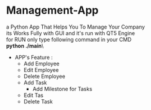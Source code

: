 # Management-App
a Python App That Helps You To Manage Your Company\
its Works Fully with GUI and it's run with QT5 Engine\
for RUN only type following command in your CMD\
**python ./main**\

- APP's Feature :
  - Add Employee
  - Edit Employee
  - Delete Employee
  - Add Task
    - Add Milestone for Tasks
  - Edit Tas
  - Delete Task
